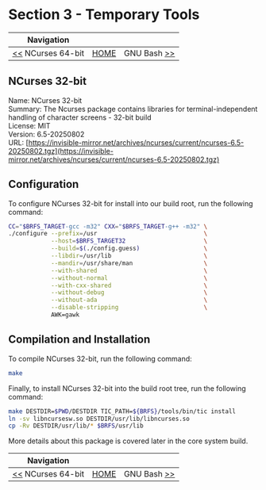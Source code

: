 # Section 3 - Temporary Tools

| Navigation |||
| --- | --- | ---: |
| [<<](./NCurses64bit.md) NCurses 64-bit | [HOME](../README.md) | GNU Bash [>>](./GNUBash.md) |

## NCurses 32-bit

Name: NCurses 32-bit<br />
Summary: The Ncurses package contains libraries for terminal-independent handling of character screens - 32-bit build<br />
License: MIT<br />
Version: 6.5-20250802<br />
URL: [https://invisible-mirror.net/archives/ncurses/current/ncurses-6.5-20250802.tgz](https://invisible-mirror.net/archives/ncurses/current/ncurses-6.5-20250802.tgz)<br />

## Configuration

To configure NCurses 32-bit for install into our build root, run the following command:

```bash
CC="$BRFS_TARGET-gcc -m32" CXX="$BRFS_TARGET-g++ -m32" \
./configure --prefix=/usr                              \
            --host=$BRFS_TARGET32                      \
            --build=$(./config.guess)                  \
            --libdir=/usr/lib                          \
            --mandir=/usr/share/man                    \
            --with-shared                              \
            --without-normal                           \
            --with-cxx-shared                          \
            --without-debug                            \
            --without-ada                              \
            --disable-stripping                        \
            AWK=gawk
```

## Compilation and Installation

To compile NCurses 32-bit, run the following command:

```bash
make
```

Finally, to install NCurses 32-bit into the build root tree, run the following command:

```bash
make DESTDIR=$PWD/DESTDIR TIC_PATH=${BRFS}/tools/bin/tic install
ln -sv libncursesw.so DESTDIR/usr/lib/libncurses.so
cp -Rv DESTDIR/usr/lib/* $BRFS/usr/lib
```

More details about this package is covered later in the core system build.

| Navigation |||
| --- | --- | ---: |
| [<<](./NCurses64bit.md) NCurses 64-bit | [HOME](../README.md) | GNU Bash [>>](./GNUBash.md) |
